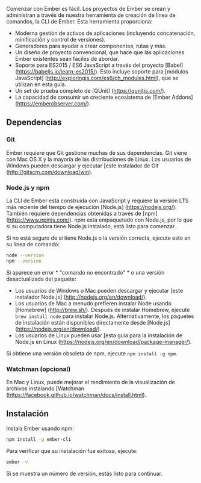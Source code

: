 Comenzar con Ember es fácil. Los proyectos de Ember se crean y administran a través de nuestra herramienta de creación de línea de comandos, la CLI de Ember.
Esta herramienta proporciona:

* Moderna gestión de activos de aplicaciones (incluyendo concatenación, minificación y control de versiones).
* Generadores para ayudar a crear componentes, rutas y más.
* Un diseño de proyecto convencional, que hace que las aplicaciones Ember existentes sean fáciles de abordar.
* Soporte para ES2015 / ES6 JavaScript a través del proyecto [Babel] (https://babeljs.io/learn-es2015/). Esto incluye soporte para [módulos JavaScript] (http://exploringjs.com/es6/ch_modules.html), que se utilizan en esta guía.
* Un set de prueba completo de [QUnit] (https://qunitjs.com/).
* La capacidad de consumir un creciente ecosistema de [Ember Addons] (https://emberobserver.com/).

## Dependencias

### Git

Ember requiere que Git gestione muchas de sus dependencias. Git viene con Mac OS X y la mayoría de las distribuciones de Linux. Los usuarios de Windows pueden descargar y ejecutar [este instalador de Git (http://gitscm.com/download/win).

### Node.js y npm

La CLI de Ember está construida con JavaScript y requiere la versión LTS más reciente del tiempo de ejecución [Node.js] (https://nodejs.org/). También requiere dependencias obtenidas a través de [npm] (https://www.npmjs.com/). npm está empaquetado con Node.js, por lo que si su computadora tiene Node.js instalado, está listo para comenzar.

Si no está seguro de si tiene Node.js o la versión correcta, ejecute esto en su línea de comando:

```bash
node --version
npm --version
```

Si aparece un error * "comando no encontrado" * o una versión desactualizada del paquete:

* Los usuarios de Windows o Mac pueden descargar y ejecutar [este instalador Node.js] (http://nodejs.org/en/download/).
* Los usuarios de Mac a menudo prefieren instalar Node usando [Homebrew] (http://brew.sh/). Después de instalar Homebrew, ejecute `brew install node` para instalar Node.js. Alternativamente, los paquetes de instalación están disponibles directamente desde [Node.js] (https://nodejs.org/en/download/).
* Los usuarios de Linux pueden usar [esta guía para la instalación de Node.js en Linux (https://nodejs.org/en/download/package-manager/).

Si obtiene una versión obsoleta de npm, ejecute `npm install -g npm`.

### Watchman (opcional)

En Mac y Linux, puede mejorar el rendimiento de la visualización de archivos instalando [Watchman (https://facebook.github.io/watchman/docs/install.html).

## Instalación

Instala Ember usando npm:

```bash
npm install -g ember-cli
```

Para verificar que su instalación fue exitosa, ejecute:

```bash
ember -v
```

Si se muestra un número de versión, estás listo para continuar.
